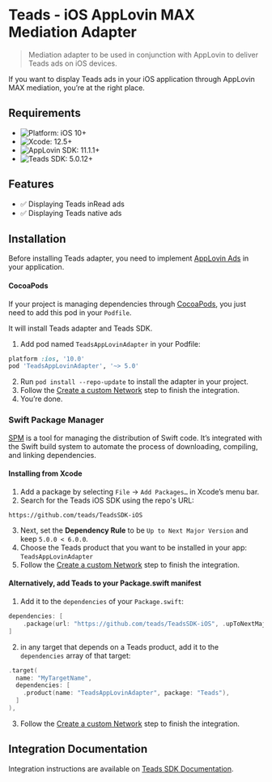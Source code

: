 # Teads - iOS AppLovin MAX Mediation Adapter
> Mediation adapter to be used in conjunction with AppLovin to deliver Teads ads on iOS devices.

If you want to display Teads ads in your iOS application through AppLovin MAX mediation, you’re at the right place.

## Requirements

- ![Platform: iOS 10+](https://img.shields.io/badge/Platform-iOS%2010%2B-blue.svg?style=flat)
- ![Xcode: 12.5+](https://img.shields.io/badge/Xcode-12.5+-blue.svg?style=flat)
- ![AppLovin SDK: 11.1.1+](https://img.shields.io/badge/AppLovin%20SDK-11.1.1+-blue.svg?style=flat)
- ![Teads SDK: 5.0.12+](https://img.shields.io/badge/Teads%20SDK-5.0.12+-blue.svg?style=flat)

## Features

- ✅  Displaying Teads inRead ads
- ✅  Displaying Teads native ads

## Installation

Before installing Teads adapter, you need to implement [AppLovin Ads](https://dash.applovin.com/documentation/mediation/ios/getting-started/integration) in your application.

#### CocoaPods

If your project is managing dependencies through [CocoaPods](https://cocoapods.org/), you just need to add this pod in your `Podfile`.

It will install Teads adapter and Teads SDK.

1. Add pod named `TeadsAppLovinAdapter` in your Podfile:

```ruby
platform :ios, '10.0'
pod 'TeadsAppLovinAdapter', '~> 5.0'
```

2. Run `pod install --repo-update` to install the adapter in your project.
3. Follow the [Create a custom Network](https://support.teads.tv/support/solutions/articles/36000357700-inread-applovin-mediation#create-a-custom-network) step to finish the integration.
4. You’re done.

### Swift Package Manager

[SPM](https://swift.org/package-manager/) is a tool for managing the distribution of Swift code. It’s integrated with the Swift build system to automate the process of downloading, compiling, and linking dependencies.

#### Installing from Xcode

1. Add a package by selecting `File` → `Add Packages…` in Xcode’s menu bar.
2. Search for the Teads iOS SDK using the repo's URL:
```console
https://github.com/teads/TeadsSDK-iOS
```
3. Next, set the **Dependency Rule** to be `Up to Next Major Version` and keep `5.0.0 < 6.0.0`.
4. Choose the Teads product that you want to be installed in your app: `TeadsAppLovinAdapter`
5. Follow the [Create a custom Network](https://support.teads.tv/support/solutions/articles/36000357700-inread-applovin-mediation#create-a-custom-network) step to finish the integration.

#### Alternatively, add Teads to your Package.swift manifest
1. Add it to the `dependencies` of your `Package.swift`:

```swift
dependencies: [
    .package(url: "https://github.com/teads/TeadsSDK-iOS", .upToNextMajor(from: "5.0.0"))
]
```

2. in any target that depends on a Teads product, add it to the `dependencies` array of that target:

```swift
.target(
  name: "MyTargetName",
  dependencies: [
    .product(name: "TeadsAppLovinAdapter", package: "Teads"),
  ]
),
```

3. Follow the [Create a custom Network](https://support.teads.tv/support/solutions/articles/36000357700-inread-applovin-mediation#create-a-custom-network) step to finish the integration.


## Integration Documentation

Integration instructions are available on [Teads SDK Documentation](https://support.teads.tv/support/solutions/articles/36000357700-inread-applovin-mediation).
